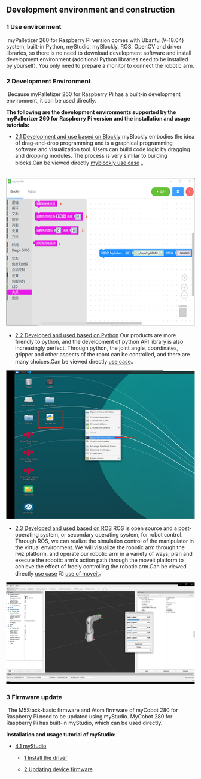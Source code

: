 ## **Development environment and construction**

### **1 Use environment**

​		myPalletizer 260 for Raspberry Pi version comes with Ubantu (V-18.04) system, built-in Python, myStudio, myBlockly, ROS, OpenCV and driver libraries, so there is no need to download development software and install development environment (additional Python libraries need to be installed by yourself), You only need to prepare a monitor to connect the robotic arm.

### **2 Development Environment**

​		Because myPalletizer 260 for Raspberry Pi has a built-in development environment, it can be used directly.

**The following are the development environments supported by the myPallerizer 260 for Raspberry Pi version and the installation and usage tutorials:**

- [2.1 Development and use based on Blockly](../../5-ProgramingApplication-myblockly-uiflow-mind/README.md)
 myBlockly embodies the idea of drag-and-drop programming and is a graphical programming software and visualization tool. Users can build code logic by dragging and dropping modules. The process is very similar to building blocks.Can be viewed directly [myblockly use case](../../5-ProgramingApplication-myblockly-uiflow-mind/5.1-myblockly/README.md) 。


​		![图](../../resourse/2-serialproduct/2.7-1.png)



- [2.2 Developed and used based on Python](../../7-ApplicationBasePython/README.md)
  Our products are more friendly to python, and the development of python API library is also increasingly perfect. Through python, the joint angle, coordinates, gripper and other aspects of the robot can be controlled, and there are many choices.Can be viewed directly [use case](../../7-ApplicationBasePython/7.7_example.md)。


![图](../../resourse/2-serialproduct/7.6.6.png)

- [2.3 Developed and used based on ROS](../../12-ApplicationBaseROS/README.md)
  ROS is open source and a post-operating system, or secondary operating system, for robot control. Through ROS, we can realize the simulation control of the manipulator in the virtual environment. We will visualize the robotic arm through the rviz platform, and operate our robotic arm in a variety of ways; plan and execute the robotic arm's action path through the moveit platform to achieve the effect of freely controlling the robotic arm.Can be viewed directly [use case](../../12-ApplicationBaseROS/12.1-ROS1/12.1.4-rivz介绍及使用/README.md) 和 [use of moveit](../../12-ApplicationBaseROS/12.1-ROS1/12.1.5-Moveit/README.md)。

![图](../../resourse/2-serialproduct/ros.png)


### **3 Firmware update**

​		The M5Stack-basic firmware and Atom firmware of myCobot 280 for Raspberry Pi need to be updated using myStudio. MyCobot 280 for Raspberry Pi has built-in myStudio, which can be used directly.

**Installation and usage tutorial of myStudio:**

- [4.1 myStudio](./../4-BasicApplication/4.1-myStudio/README.md)
  - [1 Install the driver](../../4-BasicApplication/4.1-myStudio/4.1.1-myStudio_download_driverinstalled.md)
  
  - [2 Updating device firmware](../../4-BasicApplication/4.1-myStudio/4.1.2-myStudio_flash_firmwares.md)

 

 